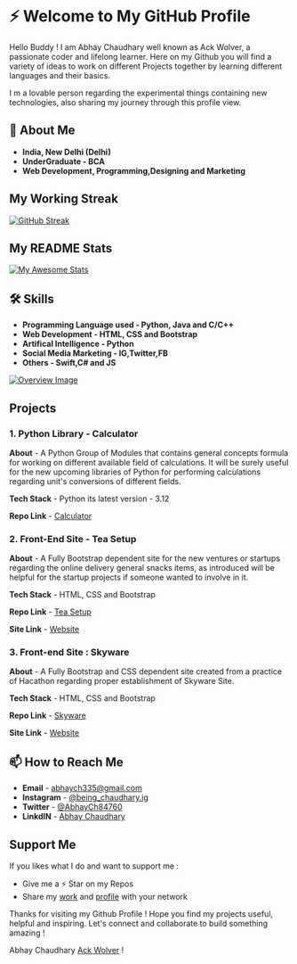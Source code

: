 # ⚡️ Welcome to My GitHub Profile

Hello Buddy ! I am Abhay Chaudhary well known as Ack Wolver, a passionate coder and lifelong learner. Here on my Github you will find a variety of ideas to work on different Projects together by learning different languages and their basics. 

I m a lovable person regarding the experimental things containing new technologies, also sharing my journey through this profile view.

## 🚀 About Me

- **India, New Delhi (Delhi)**
- **UnderGraduate - BCA**
- **Web Development, Programming,Designing and Marketing**

## My Working Streak

[![GitHub Streak](https://github-readme-streak-stats.herokuapp.com?user=ackwolver335&theme=dark&hide_border=true&border_radius=5)](https://git.io/streak-stats)

## My README Stats

[![My Awesome Stats](https://awesome-github-stats.azurewebsites.net/user-stats/ackwolver335?cardType=level-alternate&theme=dark&preferLogin=true)](https://git.io/awesome-stats-card)

## 🛠 Skills

- **Programming Language used - Python, Java and C/C++**
- **Web Development - HTML, CSS and Bootstrap**
- **Artifical Intelligence - Python**
- **Social Media Marketing - IG,Twitter,FB**
- **Others - Swift,C# and JS**

<div>
<a href = 'https://github.com/ackwolver335?tab=repositories'>
<img src = 'http://github-profile-summary-cards.vercel.app/api/cards/profile-details?username=ackwolver335&theme=swift' alt = 'Overview Image'>
</a>
</div>

## Projects 

### 1. Python Library - Calculator

**About** - A Python Group of Modules that contains general concepts formula for working on different available field of calculations. It will be surely useful for the new upcoming libraries of Python for performing calculations regarding unit's conversions of different fields.

**Tech Stack** - Python its latest version - 3.12

**Repo Link** - [Calculator](https://github.com/ackwolver335/Calculator)

### 2. Front-End Site - Tea Setup

**About** - A Fully Bootstrap dependent site for the new ventures or startups regarding the online delivery general snacks items, as introduced will be helpful for the startup projects if someone wanted to involve in it.

**Tech Stack** - HTML, CSS and Bootstrap

**Repo Link** - [Tea Setup](https://github.com/ackwolver335/teasetup.gd)

**Site Link** - [Website](https://ackwolver335.github.io/teasetup.gd/)

### 3. Front-end Site : Skyware

**About** - A Fully Bootstrap and CSS dependent site created from a practice of Hacathon regarding proper establishment of Skyware Site.

**Tech Stack** - HTML, CSS and Bootstrap

**Repo Link** - [Skyware](https://github.com/ackwolver335/Skyware)

**Site Link** - [Website](https://ackwolver335.github.io/Skyware/)

## 📫 How to Reach Me

- **Email** - abhaych335@gmail.com
- **Instagram** - [@being_chaudhary.ig](https://www.instagram.com/being_chaudhary.ig/)
- **Twitter** - [@AbhayCh84760](https://x.com/AbhayCh84760)
- **LinkdIN** - [Abhay Chaudhary](https://www.linkedin.com/in/abhay-chaudhary-a6bb7b260)

## Support Me

If you likes what I do and want to support me :

- Give me a ⚡️ Star on my Repos
- Share my [work](https://github.com/ackwolver335?tab=repositories) and [profile](https://github.com/ackwolver335) with your network

Thanks for visiting my Github Profile ! Hope you find my projects useful, helpful and inspiring. Let's connect and collaborate to build something amazing !

Abhay Chaudhary [Ack Wolver](https://github.com/ackwolver335/ackwolver335) !